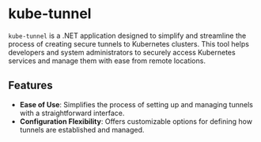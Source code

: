 # kube-tunnel

`kube-tunnel` is a .NET application designed to simplify and streamline the process of creating secure tunnels to Kubernetes clusters. 
This tool helps developers and system administrators to securely access Kubernetes services and manage them with ease from remote locations.

## Features

- **Ease of Use**: Simplifies the process of setting up and managing tunnels with a straightforward interface.
- **Configuration Flexibility**: Offers customizable options for defining how tunnels are established and managed.

